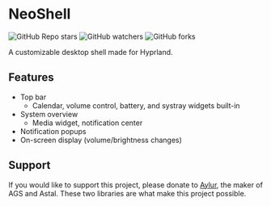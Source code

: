 # NeoShell

![GitHub Repo stars](https://img.shields.io/github/stars/ntenebruso/NeoShell?style=flat)
![GitHub watchers](https://img.shields.io/github/watchers/ntenebruso/NeoShell?style=flat)
![GitHub forks](https://img.shields.io/github/forks/ntenebruso/NeoShell?style=flat)

A customizable desktop shell made for Hyprland.

## Features

- Top bar
  - Calendar, volume control, battery, and systray widgets built-in
- System overview
  - Media widget, notification center
- Notification popups
- On-screen display (volume/brightness changes)

## Support

If you would like to support this project, please donate to [Aylur](https://github.com/Aylur), the maker of AGS and Astal. These two libraries are what make this project possible.

